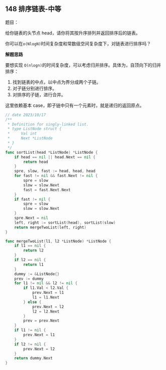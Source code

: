 ## 148 排序链表-中等

题目：

给你链表的头节点 head，请你将其按升序排列并返回排序后的链表。

你可以在`o(NlogN)`时间复杂度和常数级空间复杂度下，对链表进行排序吗？



**解题思路**

要想实现 `O(nlogn)`的时间复杂度，可以考虑归并排序。具体为，自顶向下的归并排序：

1. 找到链表的中点，以中点为界分成两个子链。
2. 对子链分别进行排序。
3. 对排序的子链，进行合并。

这里依赖基本 case，即子链中只有一个元素时，就是递归的返回原点。

```go
// date 2023/10/17
/**
 * Definition for singly-linked list.
 * type ListNode struct {
 *     Val int
 *     Next *ListNode
 * }
 */
func sortList(head *ListNode) *ListNode {
    if head == nil || head.Next == nil {
        return head
    }
    spre, slow, fast := head, head, head
    for fast != nil && fast.Next != nil {
        spre = slow
        slow = slow.Next
        fast = fast.Next.Next
    }
    if fast != nil {
        spre = slow
        slow = slow.Next
    }
    spre.Next = nil
    left, right := sortList(head), sortList(slow)
    return mergeTwoList(left, right)
}

func mergeTwoList(l1, l2 *ListNode) *ListNode {
    if l1 == nil {
        return l2
    }
    if l2 == nil {
        return l1
    }
    dummy := &ListNode{}
    prev := dummy
    for l1 != nil && l2 != nil {
        if l1.Val < l2.Val {
            prev.Next = l1
            l1 = l1.Next
        } else {
            prev.Next = l2
            l2 = l2.Next
        }
        prev = prev.Next
    }
    if l1 != nil {
        prev.Next = l1
    }
    if l2 != nil {
        prev.Next = l2
    }
    return dummy.Next
}
```



